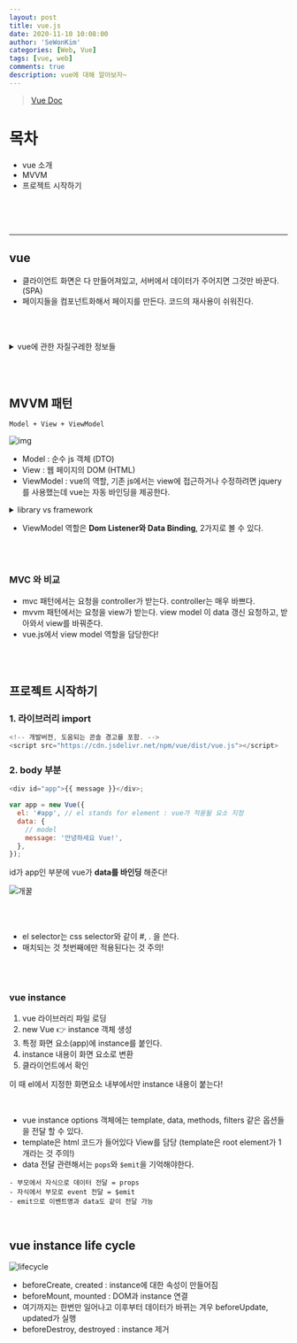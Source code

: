 ```yaml
---
layout: post
title: vue.js
date: 2020-11-10 10:08:00
author: 'SeWonKim'
categories: [Web, Vue]
tags: [vue, web]
comments: true
description: vue에 대해 알아보자~
---
```


> [Vue Doc](https://kr.vuejs.org/v2/guide/index.html)

# 목차

- vue 소개
- MVVM
- 프로젝트 시작하기

&nbsp;  
&nbsp;  
&nbsp;

---

## vue

- 클라이언트 화면은 다 만들어져있고, 서버에서 데이터가 주어지면 그것만 바꾼다. (SPA)
- 페이지들을 컴포넌트화해서 페이지를 만든다. 코드의 재사용이 쉬워진다.

&nbsp;  
&nbsp;

<details>
<summary>vue에 관한 자질구레한 정보들</summary>
<div markdown="1">

- google에서 Angular.js로 개발하던 Evan You(중국사람...!)가 만들었다.
- Evan You가 Angular에서 제일 좋아한 부분만 뽑아서 정말 가볍게 만든 프로젝트이다.
- 중국 JS 시장에서도 사용자가 많다. 알리바바, 텐센트, 바이두에서도 사용된다고 한다.
- Evan Your가 만화를 좋아하기 때문에 vue릴리즈에 애니 이름을 기반으로 한 코드를 가지고 있다...!

</div>
</details>

&nbsp;  
&nbsp;

## MVVM 패턴

`Model + View + ViewModel`

![img](https://t1.daumcdn.net/cfile/tistory/999E6F355EC294E425)

- Model : 순수 js 객체 (DTO)
- View : 웹 페이지의 DOM (HTML)
- ViewModel : vue의 역할, 기존 js에서는 view에 접근하거나 수정하려면 jquery를 사용했는데 vue는 자동 바인딩을 제공한다.

<details>
<summary>library vs framework</summary>
<div markdown="1">

- library : 주체가 개발자에게 있다. 필요없으면 안쓰고, 필요하면 쓰고
- framework : 주체가 프레임워크에 있다. 프레임워크의 규칙에 개발자가 맞추어야 함.

</div>
</details>

- ViewModel 역할은 **Dom Listener와 Data Binding**, 2가지로 볼 수 있다.

&nbsp;  
&nbsp;

### MVC 와 비교

- mvc 패턴에서는 요청을 controller가 받는다. controller는 매우 바쁘다.
- mvvm 패턴에서는 요청을 view가 받는다. view model 이 data 갱신 요청하고, 받아와서 view를 바꿔준다.
- vue.js에서 view model 역할을 담당한다!

&nbsp;  
&nbsp;

## 프로젝트 시작하기

### 1. 라이브러리 import

```javascript
<!-- 개발버전, 도움되는 콘솔 경고를 포함. -->
<script src="https://cdn.jsdelivr.net/npm/vue/dist/vue.js"></script>
```

### 2. body 부분

```javascript
<div id="app">{{ message }}</div>;

var app = new Vue({
  el: '#app', // el stands for element : vue가 적용될 요소 지정
  data: {
    // model
    message: '안녕하세요 Vue!',
  },
});
```

id가 app인 부분에 vue가 **data를 바인딩** 해준다!

![개꿀](https://app.jjalbang.today/jjv1EN.jpg)

&nbsp;  
&nbsp;

- el selector는 css selector와 같이 #, . 을 쓴다.
- 매치되는 것 첫번째에만 적용된다는 것 주의!

&nbsp;  
&nbsp;

### vue instance

1. vue 라이브러리 파일 로딩
2. new Vue 👉 instance 객체 생성
3. 특정 화면 요소(app)에 instance를 붙인다.
4. instance 내용이 화면 요소로 변환
5. 클라이언트에서 확인

이 때 el에서 지정한 화면요소 내부에서만 instance 내용이 붙는다!

&nbsp;

- vue instance options 객체에는 template, data, methods, filters 같은 옵션들을 전달 할 수 있다.
- template은 html 코드가 들어있다 View를 담당 (template은 root element가 1개라는 것 주의!)
- data 전달 관련해서는 `pops`와 `$emit`을 기억해야한다.

```
- 부모에서 자식으로 데이터 전달 = props
- 자식에서 부모로 event 전달 = $emit
- emit으로 이벤트명과 data도 같이 전달 가능
```

&nbsp;

## vue instance life cycle

![lifecycle](https://kr.vuejs.org/images/lifecycle.png)

- beforeCreate, created : instance에 대한 속성이 만들어짐
- beforeMount, mounted : DOM과 instance 연결
- 여기까지는 한번만 일어나고 이후부터 데이터가 바뀌는 겨우 beforeUpdate, updated가 실행
- beforeDestroy, destroyed : instance 제거

&nbsp;  
&nbsp;
